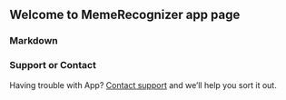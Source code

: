 ## Welcome to MemeRecognizer app page

### Markdown


### Support or Contact

Having trouble with App? [Contact support](mailto:ef1r1spb@gmail.com) and we’ll help you sort it out.
